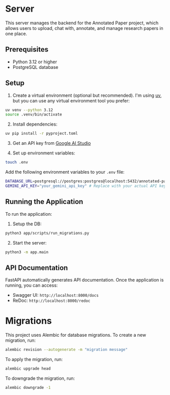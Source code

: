 # Server

This server manages the backend for the Annotated Paper project, which allows users to upload, chat with, annotate, and manage research papers in one place.

## Prerequisites
- Python 3.12 or higher
- PostgreSQL database

## Setup

1. Create a virtual environment (optional but recommended). I'm using [uv](https://docs.astral.sh/uv/getting-started/installation/), but you can use any virtual environment tool you prefer:
```bash
uv venv --python 3.12
source .venv/bin/activate
```

2. Install dependencies:
```bash
uv pip install -r pyproject.toml
```

3. Get an API key from [Google AI Studio](https://aistudio.google.com/apikey)

4. Set up environment variables:
```bash
touch .env
```

Add the following environment variables to your `.env` file:
```bash
DATABASE_URL=postgresql://postgres:postgres@localhost:5432/annotated-paper
GEMINI_API_KEY="your_gemini_api_key" # Replace with your actual API key from step 3
```

## Running the Application

To run the application:

1. Setup the DB:

```bash
python3 app/scripts/run_migrations.py
```

2. Start the server:

```bash
python3 -m app.main
```

## API Documentation

FastAPI automatically generates API documentation. Once the application is running, you can access:

- Swagger UI: `http://localhost:8000/docs`
- ReDoc: `http://localhost:8000/redoc`

# Migrations

This project uses Alembic for database migrations. To create a new migration, run:

```bash
alembic revision --autogenerate -m "migration message"
```
To apply the migration, run:

```bash
alembic upgrade head
```
To downgrade the migration, run:

```bash
alembic downgrade -1
```
